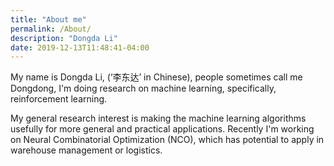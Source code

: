 ```yaml
---
title: "About me"
permalink: /About/
description: "Dongda Li"
date: 2019-12-13T11:48:41-04:00
---
```


My name is Dongda Li, (‘李东达’ in Chinese), people sometimes call me Dongdong, I'm doing research on machine learning, specifically, reinforcement learning. 

My general research interest is making the machine learning algorithms usefully for more general and practical applications. Recently I'm working on Neural Combinatorial Optimization (NCO), which has potential to apply in warehouse management or logistics.


